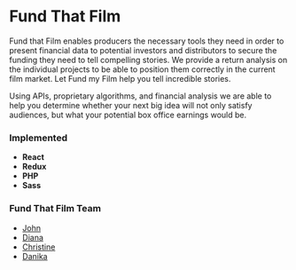 # Fund That Film

Fund that Film enables producers the necessary tools they need in order to present financial data to potential investors and distributors to secure the funding they need to tell compelling stories. We provide a return analysis on the individual projects to be able to position them correctly in the current film market. Let Fund my Film help you tell incredible stories.

Using APIs, proprietary algorithms, and financial analysis we are able to help you determine whether your next big idea will not only satisfy audiences, but what your potential box office earnings would be.

### Implemented
- **React**
- **Redux**
- **PHP** 
- **Sass**

### Fund That Film Team
- [John](https://github.com/johntheholman)
- [Diana](https://github.com/DianaCurtis)
- [Christine](https://github.com/krispthan)
- [Danika](https://github.com/dazcha76)


